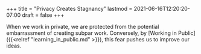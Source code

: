 +++
title = "Privacy Creates Stagnancy"
lastmod = 2021-06-16T12:20:20-07:00
draft = false
+++

When we work in private, we are protected from the potential embarrassment of creating subpar work. Conversely, by [Working in Public]({{<relref "learning_in_public.md" >}}), this fear pushes us to improve our ideas.